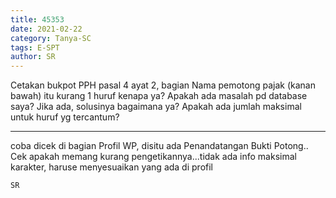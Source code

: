 ```yaml
---
title: 45353
date: 2021-02-22
category: Tanya-SC
tags: E-SPT
author: SR
---
```


Cetakan bukpot PPH pasal 4 ayat 2, bagian Nama pemotong pajak (kanan bawah) itu kurang 1 huruf kenapa ya? Apakah ada masalah pd database saya? Jika ada, solusinya bagaimana ya? Apakah ada jumlah maksimal untuk huruf yg tercantum?

---

coba dicek di bagian Profil WP, disitu ada Penandatangan Bukti Potong.. Cek apakah memang kurang pengetikannya...tidak ada info maksimal karakter, haruse menyesuaikan yang ada di profil

`SR`
